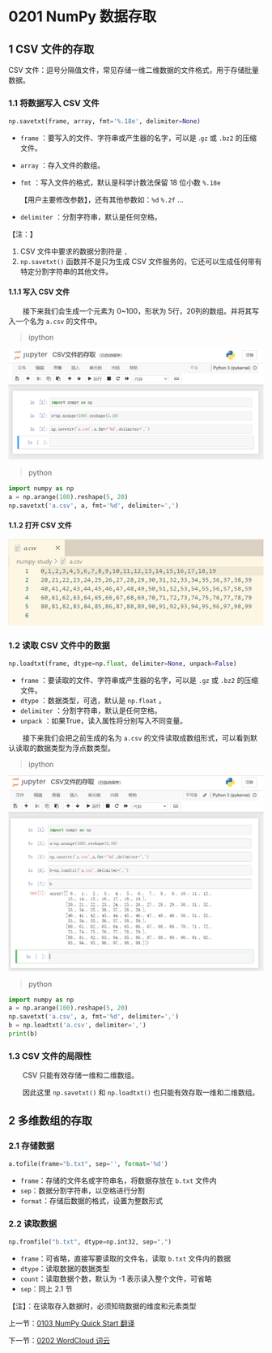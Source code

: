# 0201 NumPy 数据存取

## 1 CSV 文件的存取

CSV 文件：逗号分隔值文件，常见存储一维二维数据的文件格式，用于存储批量数据。

### 1.1 将数据写入 CSV 文件

```python
np.savetxt(frame, array, fmt='%.18e', delimiter=None)
```

- `frame` ：要写入的文件、字符串或产生器的名字，可以是 .`gz` 或 `.bz2` 的压缩文件。

- `array` ：存入文件的数组。

- `fmt` ：写入文件的格式，默认是科学计数法保留 18 位小数 `%.18e` 

  【用户主要修改参数】，还有其他参数如：`%d` `%.2f` ... 

- `delimiter` ：分割字符串，默认是任何空格。

【注：】
1. CSV 文件中要求的数据分割符是 `,` 
1. `np.savetxt()` 函数并不是只为生成 CSV 文件服务的，它还可以生成任何带有特定分割字符串的其他文件。

#### 1.1.1 写入 CSV 文件

&emsp;&emsp;接下来我们会生成一个元素为 0~100，形状为 5行，20列的数组。并将其写入一个名为 `a.csv` 的文件中。

> ipython

![image-20220827160841536](img/image-20220827160841536.png)

> python

```python
import numpy as np
a = np.arange(100).reshape(5, 20)
np.savetxt('a.csv', a, fmt='%d', delimiter=',')
```

#### 1.1.2 打开 CSV 文件

![image-20220827163259191](img/image-20220827163259191.png)

### 1.2 读取 CSV 文件中的数据

```python
np.loadtxt(frame, dtype=np.float, delimiter=None, unpack=False)
```

- `frame` ：要读取的文件、字符串或产生器的名字，可以是 `.gz` 或 `.bz2` 的压缩文件。
- `dtype` ：数据类型，可选，默认是 `np.float` 。
- `delimiter` ：分割字符串，默认是任何空格。
- `unpack` ：如果True，读入属性将分别写入不同变量。

&emsp;&emsp;接下来我们会把之前生成的名为 `a.csv` 的文件读取成数组形式，可以看到默认读取的数据类型为浮点数类型。

> ipython

![image-20220827164657678](img/image-20220827164657678.png)

> python

```python
import numpy as np
a = np.arange(100).reshape(5, 20)
np.savetxt('a.csv', a, fmt='%d', delimiter=',')
b = np.loadtxt('a.csv', delimiter=',')
print(b)
```

### 1.3 CSV 文件的局限性

&emsp;&emsp;CSV 只能有效存储一维和二维数组。

&emsp;&emsp;因此这里 `np.savetxt()` 和 `np.loadtxt()` 也只能有效存取一维和二维数组。



## 2 多维数组的存取

### 2.1 存储数据

```python
a.tofile(frame="b.txt", sep='', format='%d')
```

- `frame`：存储的文件名或字符串名，将数据存放在 `b.txt` 文件内
- `sep`：数据分割字符串，以空格进行分割
- `format`：存储后数据的格式，设置为整数形式

### 2.2 读取数据

```python
np.fromfile("b.txt", dtype=np.int32, sep=",")
```

- `frame`：可省略，直接写要读取的文件名，读取 `b.txt` 文件内的数据
- `dtype`：读取数据的数据类型
- `count`：读取数据个数，默认为 -1 表示读入整个文件，可省略
- `sep`：同上 2.1 节

【注】：在读取存入数据时，必须知晓数据的维度和元素类型



上一节：[0103 NumPy Quick Start 翻译](../01NumPy库入门/0103NumPyQuickStart.md)

下一节：[0202 WordCloud 词云](./0202WordCloud.md)
